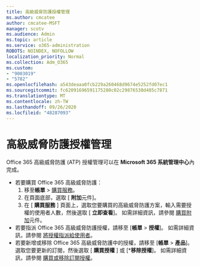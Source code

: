 ```yaml
---
title: 高級威脅防護授權管理
ms.author: cmcatee
author: cmcatee-MSFT
manager: scotv
ms.audience: Admin
ms.topic: article
ms.service: o365-administration
ROBOTS: NOINDEX, NOFOLLOW
localization_priority: Normal
ms.collection: Adm_O365
ms.custom:
- "9003019"
- "5782"
ms.openlocfilehash: a543deaaa0fcb229a260468d9674e5252fd07ec1
ms.sourcegitcommit: fc62091696591175280c02c29876530d485c7871
ms.translationtype: MT
ms.contentlocale: zh-TW
ms.lasthandoff: 09/26/2020
ms.locfileid: "48287093"
---
```

# <a name="advanced-threat-protection-license-management"></a>高級威脅防護授權管理

Office 365 高級威脅防護 (ATP) 授權管理可以在  **Microsoft 365 系統管理中心**內完成。

- 若要購買 Office 365 高級威脅防護：
    1. 移至**帳單**  >  [購買服務](https://go.microsoft.com/fwlink/p/?linkid=868433)。
    2. 在頁面底部，選取 [ **附加**元件]。
    3. 在 [ **購買服務** ] 頁面上，選取您要購買的高級威脅防護方案，輸入需要授權的使用者人數，然後選取 [ **立即查看**]。 如需詳細資訊，請參閱 [購買附加](https://docs.microsoft.com/microsoft-365/commerce/buy-or-edit-an-add-on)元件。
- 若要指派 Office 365 高級威脅防護授權，請移至 [**帳單**  >  **授權**]。 如需詳細資訊，請參閱 [將授權指派給使用者](https://docs.microsoft.com/microsoft-365/admin/manage/assign-licenses-to-users)。
- 若要新增或移除 Office 365 高級威脅防護中的授權，請移至 [**帳單**  >  **產品**]。 選取您要更新的訂閱，然後選取 [ **購買授權** ] 或 [***移除授權**]。 如需詳細資訊，請參閱 [購買或移除訂閱授權](https://docs.microsoft.com/microsoft-365/commerce/licenses/buy-licenses)。